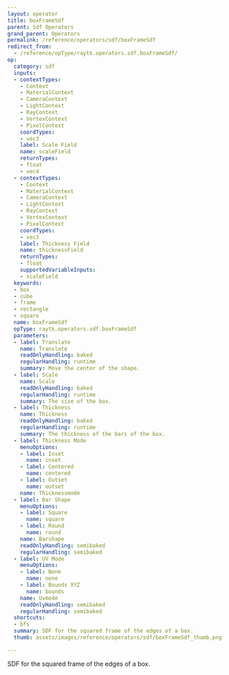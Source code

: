 ```yaml
---
layout: operator
title: boxFrameSdf
parent: Sdf Operators
grand_parent: Operators
permalink: /reference/operators/sdf/boxFrameSdf
redirect_from:
  - /reference/opType/raytk.operators.sdf.boxFrameSdf/
op:
  category: sdf
  inputs:
  - contextTypes:
    - Context
    - MaterialContext
    - CameraContext
    - LightContext
    - RayContext
    - VertexContext
    - PixelContext
    coordTypes:
    - vec3
    label: Scale Field
    name: scaleField
    returnTypes:
    - float
    - vec4
  - contextTypes:
    - Context
    - MaterialContext
    - CameraContext
    - LightContext
    - RayContext
    - VertexContext
    - PixelContext
    coordTypes:
    - vec3
    label: Thickness Field
    name: thicknessField
    returnTypes:
    - float
    supportedVariableInputs:
    - scaleField
  keywords:
  - box
  - cube
  - frame
  - rectangle
  - square
  name: boxFrameSdf
  opType: raytk.operators.sdf.boxFrameSdf
  parameters:
  - label: Translate
    name: Translate
    readOnlyHandling: baked
    regularHandling: runtime
    summary: Move the center of the shape.
  - label: Scale
    name: Scale
    readOnlyHandling: baked
    regularHandling: runtime
    summary: The size of the box.
  - label: Thickness
    name: Thickness
    readOnlyHandling: baked
    regularHandling: runtime
    summary: The thickness of the bars of the box.
  - label: Thickness Mode
    menuOptions:
    - label: Inset
      name: inset
    - label: Centered
      name: centered
    - label: Outset
      name: outset
    name: Thicknessmode
  - label: Bar Shape
    menuOptions:
    - label: Square
      name: square
    - label: Round
      name: round
    name: Barshape
    readOnlyHandling: semibaked
    regularHandling: semibaked
  - label: UV Mode
    menuOptions:
    - label: None
      name: none
    - label: Bounds XYZ
      name: bounds
    name: Uvmode
    readOnlyHandling: semibaked
    regularHandling: semibaked
  shortcuts:
  - bfs
  summary: SDF for the squared frame of the edges of a box.
  thumb: assets/images/reference/operators/sdf/boxFrameSdf_thumb.png

---
```



SDF for the squared frame of the edges of a box.